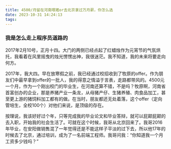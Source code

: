 ```yaml
---
title: 4500/月留在河南喂猪or去北京拿过万月薪，你怎么选
date: 2023-10-31 14:24:13
tags:
---
```

### 我是怎么走上程序员道路的

2017年2月10号，正月十四。大门的两侧已经点起了红蜡烛作为元宵节的气氛烘托，我看着在风里摇曳的烛光愣愣出神，我很迷茫。我不知道，我的未来将要走向何方。

2017年，我大四。早在放寒假之前，我已经通过校招收到了牧原的offer。作为朋友们中最早拿到offer的一批人，我的得意之情溢于言表，走路都带风的。4500元一个月，作为一个刚出校门的毕业生，在河南还算不错，不是吗？牧原啊，河南省首富创办的企业，那是养猪产业一条龙，从母猪产仔、生猪养殖、肉食品加工，甚至更上游的猪饲料加工都有的做。在当时，朋友都还无处着落，这个offer（定向管培生，全校100个）对他们来说，是顶级的存在。

按理说，我该好好过个年，只等完成我的毕业论文和毕业答辩，就可以屁颠屁颠的去入职，开始我的社会生活了。可就在这个时候，我哥从北京回来了。我哥2016年毕业，在安阳做销售混了一年觉得还是不能这样子平淡的过下去，所以他17年的时候去了北京，通过培训，成为了一名前端工程师。我哥问我：“你知道我一个月工资多少钱吗？”